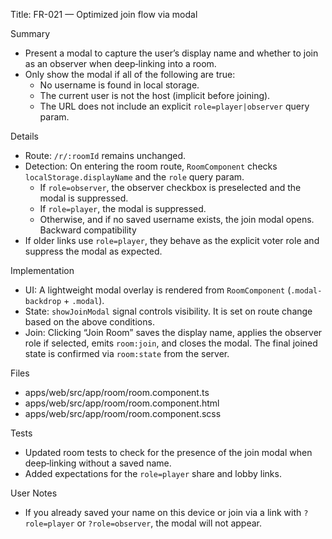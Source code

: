 Title: FR-021 — Optimized join flow via modal

Summary
- Present a modal to capture the user’s display name and whether to join as an observer when deep‑linking into a room.
- Only show the modal if all of the following are true:
  - No username is found in local storage.
  - The current user is not the host (implicit before joining).
  - The URL does not include an explicit `role=player|observer` query param.

Details
- Route: `/r/:roomId` remains unchanged.
- Detection: On entering the room route, `RoomComponent` checks `localStorage.displayName` and the `role` query param.
  - If `role=observer`, the observer checkbox is preselected and the modal is suppressed.
  - If `role=player`, the modal is suppressed.
  - Otherwise, and if no saved username exists, the join modal opens.
Backward compatibility
- If older links use `role=player`, they behave as the explicit voter role and suppress the modal as expected.

Implementation
- UI: A lightweight modal overlay is rendered from `RoomComponent` (`.modal-backdrop` + `.modal`).
- State: `showJoinModal` signal controls visibility. It is set on route change based on the above conditions.
- Join: Clicking “Join Room” saves the display name, applies the observer role if selected, emits `room:join`, and closes the modal. The final joined state is confirmed via `room:state` from the server.

Files
- apps/web/src/app/room/room.component.ts
- apps/web/src/app/room/room.component.html
- apps/web/src/app/room/room.component.scss

Tests
- Updated room tests to check for the presence of the join modal when deep‑linking without a saved name.
- Added expectations for the `role=player` share and lobby links.

User Notes
- If you already saved your name on this device or join via a link with `?role=player` or `?role=observer`, the modal will not appear.
